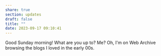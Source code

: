 ```yaml
---
share: true
section: updates
draft: false
title: ""
date: 2023-09-17 09:10:41
---
```


Good Sunday morning! What are you up to? Me? Oh, I'm on Web Archive browsing the blogs I loved in the early 00s.

